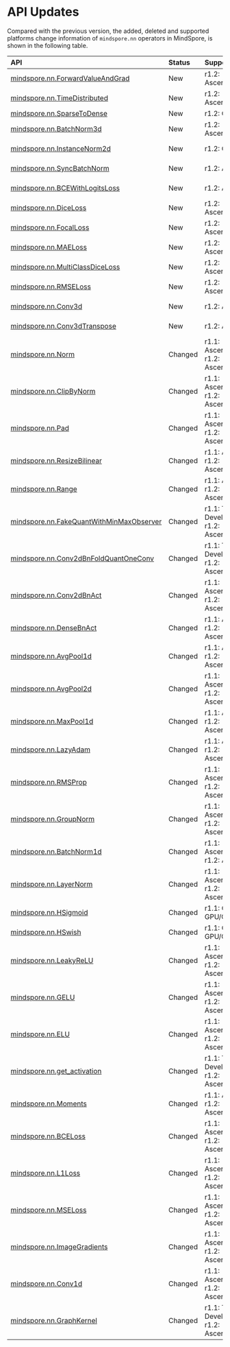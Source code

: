 # API Updates

Compared with the previous version, the added, deleted and supported platforms change information of `mindspore.nn` operators in MindSpore, is shown in the following table.

|API|Status|Support Platform|Class
|:----|:----|:----|:----
|[mindspore.nn.ForwardValueAndGrad](https://www.mindspore.cn/doc/api_python/zh-CN/r1.2/mindspore/nn/mindspore.nn.ForwardValueAndGrad.html#mindspore.nn.ForwardValueAndGrad)|New|r1.2: Ascend/GPU/CPU|Wrapper Functions
|[mindspore.nn.TimeDistributed](https://www.mindspore.cn/doc/api_python/zh-CN/r1.2/mindspore/nn/mindspore.nn.TimeDistributed.html#mindspore.nn.TimeDistributed)|New|r1.2: Ascend/GPU/CPU|Wrapper Functions
|[mindspore.nn.SparseToDense](https://www.mindspore.cn/doc/api_python/zh-CN/r1.2/mindspore/nn/mindspore.nn.SparseToDense.html#mindspore.nn.SparseToDense)|New|r1.2: CPU|Utilities
|[mindspore.nn.BatchNorm3d](https://www.mindspore.cn/doc/api_python/zh-CN/r1.2/mindspore/nn/mindspore.nn.BatchNorm3d.html#mindspore.nn.BatchNorm3d)|New|r1.2: Ascend/GPU/CPU|Normalization Layers
|[mindspore.nn.InstanceNorm2d](https://www.mindspore.cn/doc/api_python/zh-CN/r1.2/mindspore/nn/mindspore.nn.InstanceNorm2d.html#mindspore.nn.InstanceNorm2d)|New|r1.2: GPU|Normalization Layers
|[mindspore.nn.SyncBatchNorm](https://www.mindspore.cn/doc/api_python/zh-CN/r1.2/mindspore/nn/mindspore.nn.SyncBatchNorm.html#mindspore.nn.SyncBatchNorm)|New|r1.2: Ascend|Normalization Layers
|[mindspore.nn.BCEWithLogitsLoss](https://www.mindspore.cn/doc/api_python/zh-CN/r1.2/mindspore/nn/mindspore.nn.BCEWithLogitsLoss.html#mindspore.nn.BCEWithLogitsLoss)|New|r1.2: Ascend|Loss Functions
|[mindspore.nn.DiceLoss](https://www.mindspore.cn/doc/api_python/zh-CN/r1.2/mindspore/nn/mindspore.nn.DiceLoss.html#mindspore.nn.DiceLoss)|New|r1.2: Ascend/GPU/CPU|Loss Functions
|[mindspore.nn.FocalLoss](https://www.mindspore.cn/doc/api_python/zh-CN/r1.2/mindspore/nn/mindspore.nn.FocalLoss.html#mindspore.nn.FocalLoss)|New|r1.2: Ascend/GPU|Loss Functions
|[mindspore.nn.MAELoss](https://www.mindspore.cn/doc/api_python/zh-CN/r1.2/mindspore/nn/mindspore.nn.MAELoss.html#mindspore.nn.MAELoss)|New|r1.2: Ascend/GPU/CPU|Loss Functions
|[mindspore.nn.MultiClassDiceLoss](https://www.mindspore.cn/doc/api_python/zh-CN/r1.2/mindspore/nn/mindspore.nn.MultiClassDiceLoss.html#mindspore.nn.MultiClassDiceLoss)|New|r1.2: Ascend/GPU|Loss Functions
|[mindspore.nn.RMSELoss](https://www.mindspore.cn/doc/api_python/zh-CN/r1.2/mindspore/nn/mindspore.nn.RMSELoss.html#mindspore.nn.RMSELoss)|New|r1.2: Ascend/GPU/CPU|Loss Functions
|[mindspore.nn.Conv3d](https://www.mindspore.cn/doc/api_python/zh-CN/r1.2/mindspore/nn/mindspore.nn.Conv3d.html#mindspore.nn.Conv3d)|New|r1.2: Ascend|Convolution Layers
|[mindspore.nn.Conv3dTranspose](https://www.mindspore.cn/doc/api_python/zh-CN/r1.2/mindspore/nn/mindspore.nn.Conv3dTranspose.html#mindspore.nn.Conv3dTranspose)|New|r1.2: Ascend|Convolution Layers
|[mindspore.nn.Norm](https://www.mindspore.cn/doc/api_python/zh-CN/r1.2/mindspore/nn/mindspore.nn.Norm.html#mindspore.nn.Norm)|Changed|r1.1: Ascend/GPU => r1.2: Ascend/GPU/CPU|Utilities
|[mindspore.nn.ClipByNorm](https://www.mindspore.cn/doc/api_python/zh-CN/r1.2/mindspore/nn/mindspore.nn.ClipByNorm.html#mindspore.nn.ClipByNorm)|Changed|r1.1: Ascend/GPU => r1.2: Ascend/GPU/CPU|Utilities
|[mindspore.nn.Pad](https://www.mindspore.cn/doc/api_python/zh-CN/r1.2/mindspore/nn/mindspore.nn.Pad.html#mindspore.nn.Pad)|Changed|r1.1: Ascend/GPU => r1.2: Ascend/GPU/CPU|Utilities
|[mindspore.nn.ResizeBilinear](https://www.mindspore.cn/doc/api_python/zh-CN/r1.2/mindspore/nn/mindspore.nn.ResizeBilinear.html#mindspore.nn.ResizeBilinear)|Changed|r1.1: Ascend => r1.2: Ascend/CPU|Utilities
|[mindspore.nn.Range](https://www.mindspore.cn/doc/api_python/zh-CN/r1.2/mindspore/nn/mindspore.nn.Range.html#mindspore.nn.Range)|Changed|r1.1: Ascend => r1.2: Ascend/GPU/CPU|Utilities
|[mindspore.nn.FakeQuantWithMinMaxObserver](https://www.mindspore.cn/doc/api_python/zh-CN/r1.2/mindspore/nn/mindspore.nn.FakeQuantWithMinMaxObserver.html#mindspore.nn.FakeQuantWithMinMaxObserver)|Changed|r1.1: To Be Developed => r1.2: Ascend/GPU|Quantized Functions
|[mindspore.nn.Conv2dBnFoldQuantOneConv](https://www.mindspore.cn/doc/api_python/zh-CN/r1.2/mindspore/nn/mindspore.nn.Conv2dBnFoldQuantOneConv.html#mindspore.nn.Conv2dBnFoldQuantOneConv)|Changed|r1.1: To Be Developed => r1.2: Ascend/GPU|Quantized Functions
|[mindspore.nn.Conv2dBnAct](https://www.mindspore.cn/doc/api_python/zh-CN/r1.2/mindspore/nn/mindspore.nn.Conv2dBnAct.html#mindspore.nn.Conv2dBnAct)|Changed|r1.1: Ascend/GPU => r1.2: Ascend/GPU/CPU|Quantized Functions
|[mindspore.nn.DenseBnAct](https://www.mindspore.cn/doc/api_python/zh-CN/r1.2/mindspore/nn/mindspore.nn.DenseBnAct.html#mindspore.nn.DenseBnAct)|Changed|r1.1: Ascend => r1.2: Ascend/GPU|Quantized Functions
|[mindspore.nn.AvgPool1d](https://www.mindspore.cn/doc/api_python/zh-CN/r1.2/mindspore/nn/mindspore.nn.AvgPool1d.html#mindspore.nn.AvgPool1d)|Changed|r1.1: Ascend => r1.2: Ascend/GPU/CPU|Pooling layers
|[mindspore.nn.AvgPool2d](https://www.mindspore.cn/doc/api_python/zh-CN/r1.2/mindspore/nn/mindspore.nn.AvgPool2d.html#mindspore.nn.AvgPool2d)|Changed|r1.1: Ascend/GPU => r1.2: Ascend/GPU/CPU|Pooling layers
|[mindspore.nn.MaxPool1d](https://www.mindspore.cn/doc/api_python/zh-CN/r1.2/mindspore/nn/mindspore.nn.MaxPool1d.html#mindspore.nn.MaxPool1d)|Changed|r1.1: Ascend => r1.2: Ascend/GPU/CPU|Pooling layers
|[mindspore.nn.LazyAdam](https://www.mindspore.cn/doc/api_python/zh-CN/r1.2/mindspore/nn/mindspore.nn.LazyAdam.html#mindspore.nn.LazyAdam)|Changed|r1.1: Ascend => r1.2: Ascend/GPU|Optimizer Functions
|[mindspore.nn.RMSProp](https://www.mindspore.cn/doc/api_python/zh-CN/r1.2/mindspore/nn/mindspore.nn.RMSProp.html#mindspore.nn.RMSProp)|Changed|r1.1: Ascend/GPU => r1.2: Ascend/GPU/CPU|Optimizer Functions
|[mindspore.nn.GroupNorm](https://www.mindspore.cn/doc/api_python/zh-CN/r1.2/mindspore/nn/mindspore.nn.GroupNorm.html#mindspore.nn.GroupNorm)|Changed|r1.1: Ascend/GPU => r1.2: Ascend/GPU/CPU|Normalization Layers
|[mindspore.nn.BatchNorm1d](https://www.mindspore.cn/doc/api_python/zh-CN/r1.2/mindspore/nn/mindspore.nn.BatchNorm1d.html#mindspore.nn.BatchNorm1d)|Changed|r1.1: Ascend/GPU => r1.2: Ascend|Normalization Layers
|[mindspore.nn.LayerNorm](https://www.mindspore.cn/doc/api_python/zh-CN/r1.2/mindspore/nn/mindspore.nn.LayerNorm.html#mindspore.nn.LayerNorm)|Changed|r1.1: Ascend/GPU => r1.2: Ascend/GPU/CPU|Normalization Layers
|[mindspore.nn.HSigmoid](https://www.mindspore.cn/doc/api_python/zh-CN/r1.2/mindspore/nn/mindspore.nn.HSigmoid.html#mindspore.nn.HSigmoid)|Changed|r1.1: GPU => r1.2: GPU/CPU|Non-linear Activations
|[mindspore.nn.HSwish](https://www.mindspore.cn/doc/api_python/zh-CN/r1.2/mindspore/nn/mindspore.nn.HSwish.html#mindspore.nn.HSwish)|Changed|r1.1: GPU => r1.2: GPU/CPU|Non-linear Activations
|[mindspore.nn.LeakyReLU](https://www.mindspore.cn/doc/api_python/zh-CN/r1.2/mindspore/nn/mindspore.nn.LeakyReLU.html#mindspore.nn.LeakyReLU)|Changed|r1.1: Ascend/GPU => r1.2: Ascend/GPU/CPU|Non-linear Activations
|[mindspore.nn.GELU](https://www.mindspore.cn/doc/api_python/zh-CN/r1.2/mindspore/nn/mindspore.nn.GELU.html#mindspore.nn.GELU)|Changed|r1.1: Ascend/GPU => r1.2: Ascend/GPU/CPU|Non-linear Activations
|[mindspore.nn.ELU](https://www.mindspore.cn/doc/api_python/zh-CN/r1.2/mindspore/nn/mindspore.nn.ELU.html#mindspore.nn.ELU)|Changed|r1.1: Ascend/GPU => r1.2: Ascend/GPU/CPU|Non-linear Activations
|[mindspore.nn.get_activation](https://www.mindspore.cn/doc/api_python/zh-CN/r1.2/mindspore/nn/mindspore.nn.get_activation.html#mindspore.nn.get_activation)|Changed|r1.1: To Be Developed => r1.2: Ascend/GPU/CPU|Non-linear Activations
|[mindspore.nn.Moments](https://www.mindspore.cn/doc/api_python/zh-CN/r1.2/mindspore/nn/mindspore.nn.Moments.html#mindspore.nn.Moments)|Changed|r1.1: Ascend => r1.2: Ascend/GPU|Math Functions
|[mindspore.nn.BCELoss](https://www.mindspore.cn/doc/api_python/zh-CN/r1.2/mindspore/nn/mindspore.nn.BCELoss.html#mindspore.nn.BCELoss)|Changed|r1.1: Ascend/GPU => r1.2: Ascend/GPU/CPU|Loss Functions
|[mindspore.nn.L1Loss](https://www.mindspore.cn/doc/api_python/zh-CN/r1.2/mindspore/nn/mindspore.nn.L1Loss.html#mindspore.nn.L1Loss)|Changed|r1.1: Ascend/GPU => r1.2: Ascend/GPU/CPU|Loss Functions
|[mindspore.nn.MSELoss](https://www.mindspore.cn/doc/api_python/zh-CN/r1.2/mindspore/nn/mindspore.nn.MSELoss.html#mindspore.nn.MSELoss)|Changed|r1.1: Ascend/GPU => r1.2: Ascend/GPU/CPU|Loss Functions
|[mindspore.nn.ImageGradients](https://www.mindspore.cn/doc/api_python/zh-CN/r1.2/mindspore/nn/mindspore.nn.ImageGradients.html#mindspore.nn.ImageGradients)|Changed|r1.1: Ascend/GPU => r1.2: Ascend/GPU/CPU|Images Functions
|[mindspore.nn.Conv1d](https://www.mindspore.cn/doc/api_python/zh-CN/r1.2/mindspore/nn/mindspore.nn.Conv1d.html#mindspore.nn.Conv1d)|Changed|r1.1: Ascend/GPU => r1.2: Ascend/GPU/CPU|Convolution Layers
|[mindspore.nn.GraphKernel](https://www.mindspore.cn/doc/api_python/zh-CN/r1.2/mindspore/nn/mindspore.nn.GraphKernel.html#mindspore.nn.GraphKernel)|Changed|r1.1: To Be Developed => r1.2: Ascend/GPU|Cell

>
